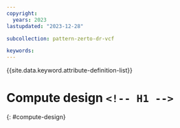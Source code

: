 ```yaml
---
copyright:
  years: 2023
lastupdated: "2023-12-28"

subcollection: pattern-zerto-dr-vcf

keywords:
---
```

{{site.data.keyword.attribute-definition-list}}

# Compute design `<!-- H1 -->`

{: #compute-design}

<!-- text for compute design considerations goes here -->

